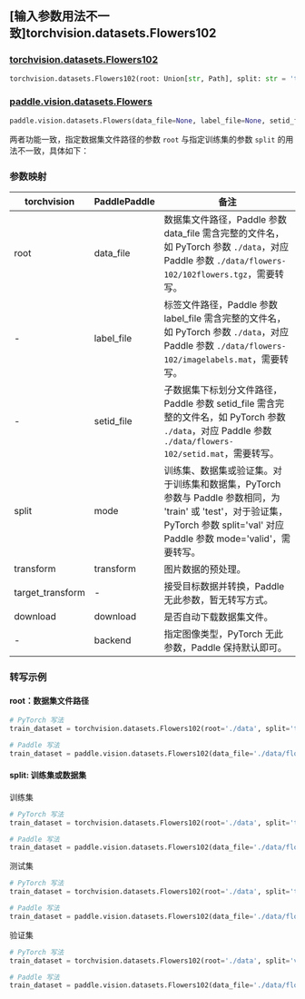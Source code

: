 ## [输入参数用法不一致]torchvision.datasets.Flowers102

### [torchvision.datasets.Flowers102](https://pytorch.org/vision/main/generated/torchvision.datasets.Flowers102.html)

```python
torchvision.datasets.Flowers102(root: Union[str, Path], split: str = 'train', transform: Optional[Callable] = None, target_transform: Optional[Callable] = None, download: bool = False)
```

### [paddle.vision.datasets.Flowers](https://www.paddlepaddle.org.cn/documentation/docs/zh/api/paddle/vision/datasets/Flowers_cn.html)

```python
paddle.vision.datasets.Flowers(data_file=None, label_file=None, setid_file=None, mode='train', transform=None, download=True, backend=None)
```

两者功能一致，指定数据集文件路径的参数 `root` 与指定训练集的参数 `split` 的用法不一致，具体如下：

### 参数映射

| torchvision        | PaddlePaddle           | 备注                                                       |
| ---------------------- | --------------------- | ---------------------------------------------------------- |
| root                   | data_file             | 数据集文件路径，Paddle 参数 data_file 需含完整的文件名，如 PyTorch 参数 `./data`，对应 Paddle 参数 `./data/flowers-102/102flowers.tgz`，需要转写。         |
| -                      | label_file            | 标签文件路径，Paddle 参数 label_file 需含完整的文件名，如 PyTorch 参数 `./data`，对应 Paddle 参数 `./data/flowers-102/imagelabels.mat`，需要转写。         |
| -                      | setid_file            | 子数据集下标划分文件路径，Paddle 参数 setid_file 需含完整的文件名，如 PyTorch 参数 `./data`，对应 Paddle 参数 `./data/flowers-102/setid.mat`，需要转写。         |
| split                  | mode                  | 训练集、数据集或验证集。对于训练集和数据集，PyTorch 参数与 Paddle 参数相同，为 'train' 或 'test'，对于验证集，PyTorch 参数 split='val' 对应 Paddle 参数 mode='valid'，需要转写。 |
| transform              | transform             | 图片数据的预处理。           |
| target_transform       | -                     | 接受目标数据并转换，Paddle 无此参数，暂无转写方式。    |
| download               | download              | 是否自动下载数据集文件。 |
| -                      | backend               | 指定图像类型，PyTorch 无此参数，Paddle 保持默认即可。 |

### 转写示例
#### root：数据集文件路径
```python
# PyTorch 写法
train_dataset = torchvision.datasets.Flowers102(root='./data', split='train')

# Paddle 写法
train_dataset = paddle.vision.datasets.Flowers102(data_file='./data/flowers-102/102flowers.tgz', label_file='./data/flowers-102/imagelabels.mat', setid_file='./data/flowers-102/setid.mat', mode='train')
```

#### split: 训练集或数据集
训练集
```python
# PyTorch 写法
train_dataset = torchvision.datasets.Flowers102(root='./data', split='train', download=True)

# Paddle 写法
train_dataset = paddle.vision.datasets.Flowers102(data_file='./data/flowers-102/102flowers.tgz', label_file='./data/flowers-102/imagelabels.mat', setid_file='./data/flowers-102/setid.mat', mode='train', download=True)
```

测试集
```python
# PyTorch 写法
train_dataset = torchvision.datasets.Flowers102(root='./data', split='test', download=True)

# Paddle 写法
train_dataset = paddle.vision.datasets.Flowers102(data_file='./data/flowers-102/102flowers.tgz', label_file='./data/flowers-102/imagelabels.mat', setid_file='./data/flowers-102/setid.mat', mode='test', download=True)
```

验证集
```python
# PyTorch 写法
train_dataset = torchvision.datasets.Flowers102(root='./data', split='val', download=True)

# Paddle 写法
train_dataset = paddle.vision.datasets.Flowers102(data_file='./data/flowers-102/102flowers.tgz', label_file='./data/flowers-102/imagelabels.mat', setid_file='./data/flowers-102/setid.mat', mode='valid', download=True)
```
